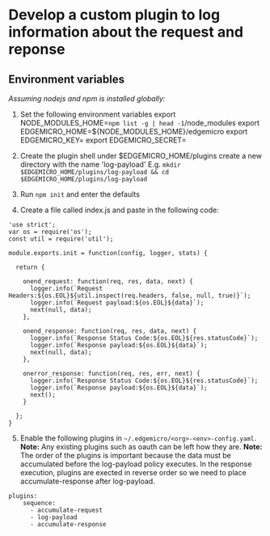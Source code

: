 # Develop a custom plugin to log information about the request and reponse

## Environment variables

_Assuming nodejs and npm is installed globally:_

1. Set the following environment variables
export NODE_MODULES_HOME=`npm list -g | head -1`/node_modules
export EDGEMICRO_HOME=${NODE_MODULES_HOME}/edgemicro
export EDGEMICRO_KEY=<key>
export EDGEMICRO_SECRET=<secret>


2. Create the plugin shell
under $EDGEMICRO_HOME/plugins create a new directory with the name 'log-payload'
E.g.
`mkdir $EDGEMICRO_HOME/plugins/log-payload && cd $EDGEMICRO_HOME/plugins/log-payload` 

3. Run `npm init` and enter the defaults

4. Create a file called index.js and paste in the following code:
```
'use strict';
var os = require('os');
const util = require('util');

module.exports.init = function(config, logger, stats) {

  return {

    onend_request: function(req, res, data, next) {
      logger.info(`Request Headers:${os.EOL}${util.inspect(req.headers, false, null, true)}`);
      logger.info(`Request payload:${os.EOL}${data}`);
      next(null, data);
    },

    onend_response: function(req, res, data, next) {
      logger.info(`Response Status Code:${os.EOL}${res.statusCode}`);
      logger.info(`Response payload:${os.EOL}${data}`);
      next(null, data);
    },

    onerror_response: function(req, res, err, next) {
      logger.info(`Response Status Code:${os.EOL}${res.statusCode}`);
      logger.info(`Response payload:${os.EOL}${data}`);
      next();
    }
   
  };
}
```

5. Enable the following plugins in `~/.edgemicro/<org>-<env>-config.yaml`.
**Note:** Any existing plugins such as oauth can be left how they are.
**Note:** The order of the plugins is important because the data must be accumulated before the log-payload policy executes. In the response execution, plugins are exected in reverse order so we need to place accumulate-response after log-payload.
```
plugins:
    sequence:
      - accumulate-request
      - log-payload
      - accumulate-response
```

